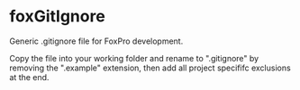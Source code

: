 # foxGitIgnore
Generic .gitignore file for FoxPro development.

Copy the file into your working folder and rename to ".gitignore" by removing the ".example" extension, then add all project specififc exclusions at the end.
